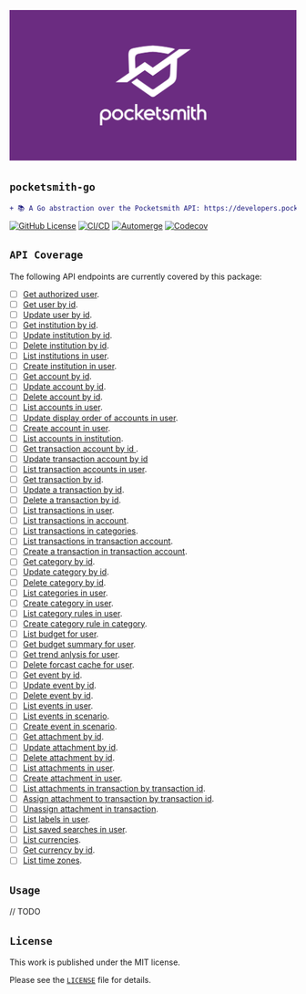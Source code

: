<!-- markdownlint-disable MD041 MD010 -->
<p align="center">
  <img src="docs/logo.png"/>
</p>

## `pocketsmith-go`

```diff
+ 📚 A Go abstraction over the Pocketsmith API: https://developers.pocketsmith.com/docs.
```

<a href="LICENSE" target="_blank"><img src="https://img.shields.io/github/license/jmpa-io/pocketsmith-go.svg" alt="GitHub License"></a>
[![CI/CD](https://github.com/jmpa-io/pocketsmith-go/actions/workflows/cicd.yml/badge.svg)](https://github.com/jmpa-io/pocketsmith-go/actions/workflows/cicd.yml)
[![Automerge](https://github.com/jmpa-io/pocketsmith-go/actions/workflows/.github/workflows/dependabot-automerge.yml/badge.svg)](https://github.com/jmpa-io/pocketsmith-go/actions/workflows/.github/workflows/dependabot-automerge.yml)
[![Codecov](https://codecov.io/github/jmpa-io/pocketsmith-go/graph/badge.svg?token=8LXBLNQSOW)](https://codecov.io/github/jmpa-io/pocketsmith-go)

## `API Coverage`

The following API endpoints are currently covered by this package:

- [ ] [Get authorized user](https://developers.pocketsmith.com/reference/get_me-1).
- [ ] [Get user by id](https://developers.pocketsmith.com/reference/get_users-id-1).
- [ ] [Update user by id](https://developers.pocketsmith.com/reference/put_users-id-1).
- [ ] [Get institution by id](https://developers.pocketsmith.com/reference/get_institutions-id-1).
- [ ] [Update institution by id](https://developers.pocketsmith.com/reference/put_institutions-id-1).
- [ ] [Delete institution by id](https://developers.pocketsmith.com/reference/delete_institutions-id-1).
- [ ] [List institutions in user](https://developers.pocketsmith.com/reference/get_users-id-institutions-1).
- [ ] [Create institution in user](https://developers.pocketsmith.com/reference/post_users-id-institutions-1).
- [ ] [Get account by id](https://developers.pocketsmith.com/reference/get_accounts-id-1).
- [ ] [Update account by id](https://developers.pocketsmith.com/reference/put_accounts-id-1).
- [ ] [Delete account by id](https://developers.pocketsmith.com/reference/delete_accounts-id-1).
- [ ] [List accounts in user](https://developers.pocketsmith.com/reference/get_users-id-accounts-1).
- [ ] [Update display order of accounts in user](https://developers.pocketsmith.com/reference/put_users-id-accounts-1).
- [ ] [Create account in user](https://developers.pocketsmith.com/reference/post_users-id-accounts-1).
- [ ] [List accounts in institution](https://developers.pocketsmith.com/reference/get_institutions-id-accounts-1).
- [ ] [Get transaction account by id ](https://developers.pocketsmith.com/reference/get_transaction-accounts-id-1).
- [ ] [Update transaction account by id](https://developers.pocketsmith.com/reference/put_transaction-accounts-id-1)
- [ ] [List transaction accounts in user](https://developers.pocketsmith.com/reference/get_users-id-transaction-accounts-1).
- [ ] [Get transaction by id](https://developers.pocketsmith.com/reference/get_transactions-id-1).
- [ ] [Update a transaction by id](https://developers.pocketsmith.com/reference/put_transactions-id-1).
- [ ] [Delete a transaction by id](https://developers.pocketsmith.com/reference/delete_transactions-id).
- [ ] [List transactions in user](https://developers.pocketsmith.com/reference/get_users-id-transactions-1).
- [ ] [List transactions in account](https://developers.pocketsmith.com/reference/get_accounts-id-transactions-1).
- [ ] [List transactions in categories](https://developers.pocketsmith.com/reference/get_categories-id-transactions).
- [ ] [List transactions in transaction account](https://developers.pocketsmith.com/reference/get_transaction-accounts-id-transactions-1).
- [ ] [Create a transaction in transaction account](https://developers.pocketsmith.com/reference/post_transaction-accounts-id-transactions-1).
- [ ] [Get category by id](https://developers.pocketsmith.com/reference/get_categories-id-1).
- [ ] [Update category by id](https://developers.pocketsmith.com/reference/put_categories-id-1).
- [ ] [Delete category by id](https://developers.pocketsmith.com/reference/delete_categories-id-1).
- [ ] [List categories in user](https://developers.pocketsmith.com/reference/get_users-id-categories-1).
- [ ] [Create category in user](https://developers.pocketsmith.com/reference/post_users-id-categories-1).
- [ ] [List category rules in user](https://developers.pocketsmith.com/reference/get_users-id-category-rules-1).
- [ ] [Create category rule in category](https://developers.pocketsmith.com/reference/post_categories-id-category-rules-1).
- [ ] [List budget for user](https://developers.pocketsmith.com/reference/get_users-id-budget-1).
- [ ] [Get budget summary for user](https://developers.pocketsmith.com/reference/get_users-id-budget-summary-1).
- [ ] [Get trend anlysis for user](https://developers.pocketsmith.com/reference/get_users-id-trend-analysis-1).
- [ ] [Delete forcast cache for user](https://developers.pocketsmith.com/reference/delete_users-id-forecast-cache).
- [ ] [Get event by id](https://developers.pocketsmith.com/reference/get_events-id).
- [ ] [Update event by id](https://developers.pocketsmith.com/reference/put_events-id).
- [ ] [Delete event by id](https://developers.pocketsmith.com/reference/delete_events-id).
- [ ] [List events in user](https://developers.pocketsmith.com/reference/get_users-id-events).
- [ ] [List events in scenario](https://developers.pocketsmith.com/reference/get_scenarios-id-events).
- [ ] [Create event in scenario](https://developers.pocketsmith.com/reference/post_scenarios-id-events).
- [ ] [Get attachment by id](https://developers.pocketsmith.com/reference/get_attachments-id-1).
- [ ] [Update attachment by id](https://developers.pocketsmith.com/reference/put_attachments-id-1).
- [ ] [Delete attachment by id](https://developers.pocketsmith.com/reference/delete_attachments-id-1).
- [ ] [List attachments in user](https://developers.pocketsmith.com/reference/get_users-id-attachments-1).
- [ ] [Create attachment in user](https://developers.pocketsmith.com/reference/post_users-id-attachments-1).
- [ ] [List attachments in transaction by transaction id](https://developers.pocketsmith.com/reference/get_transactions-id-attachments-1).
- [ ] [Assign attachment to transaction by transaction id](https://developers.pocketsmith.com/reference/post_transactions-id-attachments-1).
- [ ] [Unassign attachment in transaction](https://developers.pocketsmith.com/reference/delete_transactions-transaction-id-attachments-attachment-id-1).
- [ ] [List labels in user](https://developers.pocketsmith.com/reference/get_users-id-labels).
- [ ] [List saved searches in user](https://developers.pocketsmith.com/reference/get_users-id-saved-searches).
- [ ] [List currencies](https://developers.pocketsmith.com/reference/get_currencies).
- [ ] [Get currency by id](https://developers.pocketsmith.com/reference/get_currencies-id).
- [ ] [List time zones](https://developers.pocketsmith.com/reference/get_time-zones).

## `Usage`

// TODO

## `License`

This work is published under the MIT license.

Please see the [`LICENSE`](./LICENSE) file for details.
